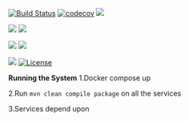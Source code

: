 [![Build Status](https://travis-ci.org/stackroute/boeing-wave3-mashup.svg?branch=master)](https://travis-ci.org/stackroute/boeing-wave3-mashup)
[![codecov](https://codecov.io/gh/stackroute/boeing-wave3-mashup/branch/master/graph/badge.svg)](https://codecov.io/gh/stackroute/boeing-wave3-mashup)
![](https://img.shields.io/codecov/c/github/stackroute/boeing-wave3-mashup.svg?style=flat)

![](https://img.shields.io/snyk/vulnerabilities/github/stackroute/boeing-wave3-mashup.svg?style=popout)
![](https://img.shields.io/github/issues/stackroute/boeing-wave3-mashup.svg?style=popout)

![](https://img.shields.io/github/contributors/stackroute/boeing-wave3-mashup.svg?style=popout)
![](https://img.shields.io/github/last-commit/stackroute/boeing-wave3-mashup.svg?style=popout)

![](https://img.shields.io/github/repo-size/stackroute/boeing-wave3-mashup.svg?style=popout)
[![License](https://img.shields.io/badge/License-Apache%202.0-blue.svg)](https://opensource.org/licenses/Apache-2.0)

****Running the System****
1.Docker compose up

2.Run ```mvn clean compile package``` on all the services

3.Services depend upon



